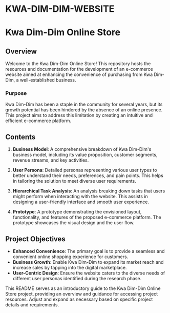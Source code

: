 # KWA-DIM-DIM-WEBSITE

# Kwa Dim-Dim Online Store

## Overview

Welcome to the Kwa Dim-Dim Online Store! This repository hosts the resources and documentation for the development of an e-commerce website aimed at enhancing the convenience of purchasing from Kwa Dim-Dim, a well-established business.

### Purpose

Kwa Dim-Dim has been a staple in the community for several years, but its growth potential has been hindered by the absence of an online presence. This project aims to address this limitation by creating an intuitive and efficient e-commerce platform.

## Contents

1. **Business Model**: A comprehensive breakdown of Kwa Dim-Dim's business model, including its value proposition, customer segments, revenue streams, and key activities.

2. **User Persona**: Detailed personas representing various user types to better understand their needs, preferences, and pain points. This helps in tailoring the solution to meet diverse user requirements.

3. **Hierarchical Task Analysis**: An analysis breaking down tasks that users might perform when interacting with the website. This assists in designing a user-friendly interface and smooth user experience.

4. **Prototype**: A prototype demonstrating the envisioned layout, functionality, and features of the proposed e-commerce platform. The prototype showcases the visual design and the user flow.

## Project Objectives

- **Enhanced Convenience**: The primary goal is to provide a seamless and convenient online shopping experience for customers.
- **Business Growth**: Enable Kwa Dim-Dim to expand its market reach and increase sales by tapping into the digital marketplace.
- **User-Centric Design**: Ensure the website caters to the diverse needs of different user personas identified during the research phase.

This README serves as an introductory guide to the Kwa Dim-Dim Online Store project, providing an overview and guidance for accessing project resources. Adjust and expand as necessary based on specific project details and requirements.
